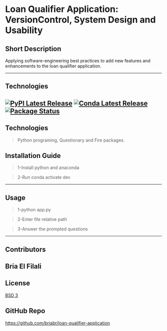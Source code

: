 # Loan Qualifier Application: VersionControl, System Design and Usability

## Short Description

Applying software-engineering best practices to add new features and enhancements to the loan qualifier application.
 
---

## Technologies
[![PyPI Latest Release](https://img.shields.io/pypi/v/pandas.svg)](https://pypi.org/project/pandas/)
[![Conda Latest Release](https://anaconda.org/conda-forge/pandas/badges/version.svg)](https://anaconda.org/anaconda/pandas/)
[![Package Status](https://img.shields.io/pypi/status/pandas.svg)](https://pypi.org/project/pandas/)
---

## Technologies

>Python programing, Questionary and Fire packages.

## Installation Guide
>1-Install python and anaconda

>2-Run conda activate dev
---

## Usage

>1-python app.py

>2-Enter file relative path

>3-Answer the prompted questions
---

## Contributors

Bria El Filali
---

## License

[BSD 3](LICENSE)

## GitHub Repo
https://github.com/briabr/loan-qualifier-application
